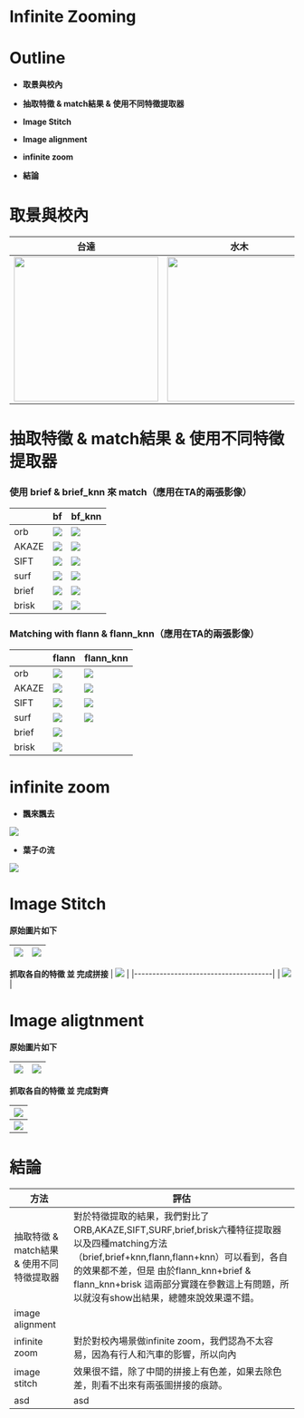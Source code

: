 # Infinite Zooming



# Outline


- **取景與校內**


- **抽取特徵 & match結果 & 使用不同特徵提取器**


- **Image Stitch**


- **Image alignment** 


- **infinite zoom**


- **結論**

# 取景與校內

| 台達                               | 水木                               | 實齋                             |
|------------------------------------|------------------------------------|------------------------------------|
| <img src="https://imgur.com/3oRlyHt.gif" width="255"> | <img src="https://imgur.com/JfWiefQ.gif" width="255"> | <img src="https://imgur.com/yqKM8Cl.gif" width="255"> |







# 抽取特徵 & match結果 & 使用不同特徵提取器 



### 使用 brief & brief_knn 來 match（應用在TA的兩張影像）
|       | bf                                   | bf_knn                               |
|-------|--------------------------------------|--------------------------------------|
| orb   | ![](https://i.imgur.com/lBLZsp8.jpg) | ![](https://i.imgur.com/5a7885N.jpg) |
| AKAZE | ![](https://i.imgur.com/WsG8CYp.jpg) | ![](https://i.imgur.com/B2WYfF1.jpg) |
| SIFT  | ![](https://i.imgur.com/lPS15mZ.jpg) | ![](https://i.imgur.com/1mKCDry.jpg) |
| surf  | ![](https://i.imgur.com/EjZwaKm.jpg) | ![](https://i.imgur.com/P47aiYN.jpg) |
| brief | ![](https://i.imgur.com/LKroHQu.jpg) | ![](https://i.imgur.com/arTtKGR.jpg) |
| brisk | ![](https://i.imgur.com/sn2EBAp.jpg) | ![](https://i.imgur.com/dnBEklZ.jpg) |

### Matching with flann & flann_knn（應用在TA的兩張影像）

|       | flann                                | flann_knn                            |
|-------|--------------------------------------|--------------------------------------|
| orb   | ![](https://i.imgur.com/kMbBHLR.jpg) | ![](https://i.imgur.com/veY5AeN.jpg) |
| AKAZE | ![](https://i.imgur.com/g2t5Sk0.jpg) | ![](https://i.imgur.com/mpnPIAz.jpg) |
| SIFT  | ![](https://i.imgur.com/iiBmKWb.jpg) | ![](https://i.imgur.com/oGwuXmy.jpg) |
| surf  | ![](https://i.imgur.com/xd3Il8E.jpg) | ![](https://i.imgur.com/i7SlkoR.jpg) |
| brief | ![](https://i.imgur.com/RxJhYgs.jpg) |                                      |
| brisk | ![](https://i.imgur.com/h2V1Swl.jpg) |                                      |


# infinite zoom

* **飄來飄去**


![](https://imgur.com/352139z.gif)

* **葉子の流**


![](https://imgur.com/q1TjE6h.gif)



# Image Stitch 


**原始圖片如下**

| ![](https://i.imgur.com/kGBxn3Q.jpg) |  ![](https://i.imgur.com/60pROsk.jpg) |
|--------------------------------------|--------------------------------------|


**抓取各自的特徵 並 完成拼接**
| ![](https://i.imgur.com/2FV7afL.jpg) |
|--------------------------------------|
| ![](https://i.imgur.com/kfCjlyv.jpg) |


# Image aligtnment
**原始圖片如下**

| ![](https://i.imgur.com/8YFpdi6.jpg) | ![](https://i.imgur.com/MgdzpyQ.jpg) |
|--------------------------------------|--------------------------------------|


**抓取各自的特徵 並 完成對齊**

| ![](https://i.imgur.com/BAilFci.jpg) |
|---------------------------------------------|
| ![](https://i.imgur.com/eoJ4fLy.jpg) |



# 結論


| 方法                                      | 評估                                                                                                                                                                                                                                                                              |
|-------------------------------------------|-----------------------------------------------------------------------------------------------------------------------------------------------------------------------------------------------------------------------------------------------------------------------------------|
| 抽取特徵 & match結果 & 使用不同特徵提取器 | 對於特徵提取的結果，我們對比了ORB,AKAZE,SIFT,SURF,brief,brisk六種特征提取器以及四種matching方法（brief,brief+knn,flann,flann+knn）可以看到，各自的效果都不差，但是 由於flann_knn+brief & flann_knn+brisk 這兩部分實踐在參數這上有問題，所以就沒有show出結果，總體來說效果還不錯。 |
| image alignment        |                                                                                                                                                                                                                                                                                   |
| infinite zoom                             | 對於對校內場景做infinite zoom，我們認為不太容易，因為有行人和汽車的影響，所以向內                                                                                                                                                                                                 |
| image stitch                              | 效果很不錯，除了中間的拼接上有色差，如果去除色差，則看不出來有兩張圖拼接的痕跡。                                                                                                                                                                                                  |
|       asd     |      asd           |








